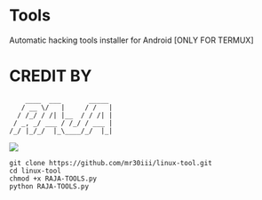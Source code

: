 # Tools

Automatic hacking tools installer for Android [ONLY FOR TERMUX]

# CREDIT BY
```
    ____  ___       _____
   / __ \/   |     / /   |
  / /_/ / /| |__  / / /| |
 / _, _/ ___ / /_/ / ___ |
/_/ |_/_/  |_\____/_/  |_|

```

<img src="https://files.catbox.moe/aytazf.jpg"/>

```
git clone https://github.com/mr30iii/linux-tool.git
cd linux-tool
chmod +x RAJA-TOOLS.py
python RAJA-TOOLS.py
```

